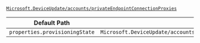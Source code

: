 [`Microsoft.DeviceUpdate/accounts/privateEndpointConnectionProxies`](https://docs.microsoft.com/en-us/azure/templates/microsoft.deviceupdate/accounts/privateendpointconnectionproxies)

| Default Path | Alias |
|---|---|
| `properties.provisioningState` | `Microsoft.DeviceUpdate/accounts/privateEndpointConnectionProxies/provisioningState` |

